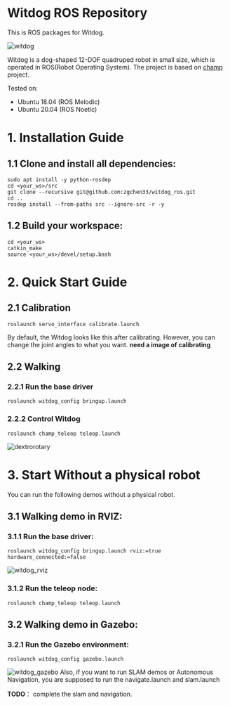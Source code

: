 # Witdog ROS Repository

This is ROS packages for Witdog.

![witdog](https://github.com/zgchen33/witdog_ros/tree/master/images/witdog.png)

Witdog is a dog-shaped 12-DOF quadruped robot in small size, which is operated in ROS(Robot Operating System). The project is based on [champ](https://github.com/chvmp/champ) project.

Tested on:
- Ubuntu 18.04 (ROS Melodic)
- Ubuntu 20.04 (ROS Noetic)

# 1. Installation Guide
## 1.1 Clone and install all dependencies:
    sudo apt install -y python-rosdep
    cd <your_ws>/src
    git clone --recursive git@github.com:zgchen33/witdog_ros.git
    cd ..
    rosdep install --from-paths src --ignore-src -r -y

## 1.2 Build your workspace:
    cd <your_ws>
    catkin_make
    source <your_ws>/devel/setup.bash

# 2. Quick Start Guide

## 2.1 Calibration
    roslaunch servo_interface calibrate.launch
By default, the Witdog looks like this after calibrating. However, you can change the joint angles to what you want.
    **need a image of calibrating**
## 2.2 Walking

### 2.2.1 Run the base driver
    roslaunch witdog_config bringup.launch

### 2.2.2 Control Witdog

    roslaunch champ_teleop teleop.launch
![dextrorotary](https://github.com/zgchen33/witdog_ros/tree/master/images/dextrorotary.gif)
# 3. Start Without a physical robot

You can run the following demos without a physical robot.
## 3.1 Walking demo in RVIZ:

### 3.1.1 Run the base driver:
    roslaunch witdog_config bringup.launch rviz:=true hardware_connected:=false
![witdog_rviz](https://github.com/zgchen33/witdog_ros/tree/master/images/witdog_rviz.png)
### 3.1.2 Run the teleop node:
    roslaunch champ_teleop teleop.launch

## 3.2 Walking demo in Gazebo:

### 3.2.1 Run the Gazebo environment:
    roslaunch witdog_config gazebo.launch 
![witdog_gazebo](https://github.com/zgchen33/witdog_ros/tree/master/images/witdog_gazebo.png)
Also, if you want to run SLAM demos or Autonomous Navigation, you are supposed to run the navigate.launch and slam.launch 

**TODO**： complete the slam and navigation.






   

